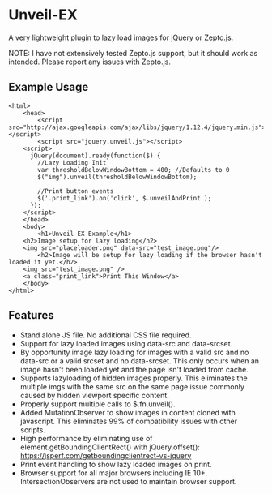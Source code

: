 Unveil-EX
=========

A very lightweight plugin to lazy load images for jQuery or Zepto.js. 

NOTE: I have not extensively tested Zepto.js support, but it should work as intended. Please report any issues with Zepto.js.


Example Usage
-------------

```
<html>
	<head>
		<script src="http://ajax.googleapis.com/ajax/libs/jquery/1.12.4/jquery.min.js"></script>
		<script src="jquery.unveil.js"></script>
    <script>
      jQuery(document).ready(function($) {
        //Lazy Loading Init
        var thresholdBelowWindowBottom = 400; //Defaults to 0
        $("img").unveil(thresholdBelowWindowBottom);
        
        //Print button events
        $('.print_link').on('click', $.unveilAndPrint );
      });
    </script>
	</head>
	<body>
		<h1>Unveil-EX Example</h1>
    <h2>Image setup for lazy loading</h2>
    <img src="placeloader.png" data-src="test_image.png"/>
		<h2>Image will be setup for lazy loading if the browser hasn't loaded it yet.</h2>
    <img src="test_image.png" />
    <a class="print_link">Print This Window</a>
	</body>
</html>
```

Features
--------

* Stand alone JS file. No additional CSS file required.
* Support for lazy loaded images using data-src and data-srcset.
* By opportunity image lazy loading for images with a valid src and no data-src or a valid srcset and no data-srcset. This only occurs when an image hasn't been loaded yet and the page isn't loaded from cache.
* Supports lazyloading of hidden images properly. This eliminates the multiple imgs with the same src on the same page issue commonly caused by hidden viewport specific content.
* Properly support multiple calls to $.fn.unveil().
* Added MutationObserver to show images in content cloned with javascript. This eliminates 99% of compatibility issues with other scripts.
* High performance by eliminating use of element.getBoundingClientRect() with jQuery.offset(): https://jsperf.com/getboundingclientrect-vs-jquery
* Print event handling to show lazy loaded images on print.
* Browser support for all major browsers including IE 10+. IntersectionObservers are not used to maintain browser support.
